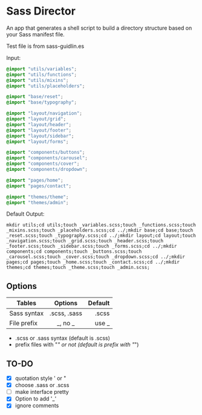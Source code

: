 Sass Director
=============

An app that generates a shell script to build a directory structure based on your Sass manifest file.

Test file is from sass-guidlin.es

Input:

```scss
@import "utils/variables";
@import "utils/functions";
@import "utils/mixins";
@import "utils/placeholders";

@import "base/reset";
@import "base/typography";

@import "layout/navigation";
@import "layout/grid";
@import "layout/header";
@import "layout/footer";
@import "layout/sidebar";
@import "layout/forms";

@import "components/buttons";
@import "components/carousel";
@import "components/cover";
@import "components/dropdown";

@import "pages/home";
@import "pages/contact";

@import "themes/theme";
@import "themes/admin";
```

Default Output:

```
mkdir utils;cd utils;touch _variables.scss;touch _functions.scss;touch _mixins.scss;touch _placeholders.scss;cd ../;mkdir base;cd base;touch _reset.scss;touch _typography.scss;cd ../;mkdir layout;cd layout;touch _navigation.scss;touch _grid.scss;touch _header.scss;touch _footer.scss;touch _sidebar.scss;touch _forms.scss;cd ../;mkdir components;cd components;touch _buttons.scss;touch _carousel.scss;touch _cover.scss;touch _dropdown.scss;cd ../;mkdir pages;cd pages;touch _home.scss;touch _contact.scss;cd ../;mkdir themes;cd themes;touch _theme.scss;touch _admin.scss;
```

Options
---

| Tables        | Options       | Default  |
| ------------- |:-------------:| --------:|
| Sass syntax   | .scss, .sass  | .scss    |
| File prefix   | _, no _       | use _    |

- .scss or .sass syntax (default is .scss)
- prefix files with "_" or not (default is prefix with "_")

TO-DO
---
- [x] quotation style ' or "
- [x] choose .sass or .scss
- [ ] make interface pretty
- [x] Option to add '_'
- [x] ignore comments